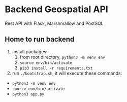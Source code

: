# Backend Geospatial API

Rest API with Flask, Marshmallow and PostSQL

## Home to run backend

1. install packages:
   1. from root directory, `python3 -m venv env`
   2. `source env/bin/activate`
   3. `pip3 install -r requirements.txt`
2. run `./bootstrap.sh`, it will execute these commands:
- `python3 -m venv env`
- `source env/bin/activate`
- `python3 app.py`
